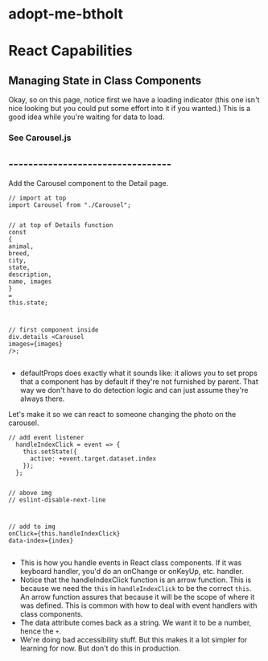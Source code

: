 # adopt-me-btholt

<h1>React Capabilities</h1>

<h2>Managing State in Class Components</h2>
<p>Okay, so on this page, notice first we have a loading indicator (this one isn't nice looking but you could put some effort into it if you wanted.) This is a good idea while you're waiting for data to load.</p>
<h3> See Carousel.js </h3>
<h2>---------------------------------</h2>
<p>Add the Carousel component to the Detail page.</p>
<div class="gatsby-highlight" data-language="javascript"><pre class="language-javascript"><code class="language-javascript"><span class="token comment">// import at top</span>
<span class="token keyword">import</span> Carousel <span class="token keyword">from</span> <span class="token string">"./Carousel"</span><span class="token punctuation">;</span>

<span class="token comment">// at top of Details function</span>
<span class="token keyword">const</span> <span class="token punctuation">{</span> animal<span class="token punctuation">,</span> breed<span class="token punctuation">,</span> city<span class="token punctuation">,</span> state<span class="token punctuation">,</span> description<span class="token punctuation">,</span> name<span class="token punctuation">,</span> images <span class="token punctuation">}</span> <span class="token operator">=</span> <span class="token keyword">this</span><span class="token punctuation">.</span>state<span class="token punctuation">;</span>

<span class="token comment">// first component inside div.details</span>
<span class="token operator">&lt;</span>Carousel images<span class="token operator">=</span><span class="token punctuation">{</span>images<span class="token punctuation">}</span> <span class="token operator">/</span><span class="token operator">&gt;</span><span class="token punctuation">;</span></code></pre></div>

<ul>
<li>defaultProps does exactly what it sounds like: it allows you to set props that a component has by default if they're not furnished by parent. That way we don't have to do detection logic and can just assume they're always there.</li>
</ul>
<p>Let's make it so we can react to someone changing the photo on the carousel.</p>
<div class="gatsby-highlight" data-language="javascript"><pre class="language-javascript"><code class="language-javascript"><span class="token comment">// add event listener</span>
  <span class="token function-variable function">handleIndexClick</span> <span class="token operator">=</span> <span class="token parameter">event</span> <span class="token operator">=&gt;</span> <span class="token punctuation">{</span>
    <span class="token keyword">this</span><span class="token punctuation">.</span><span class="token function">setState</span><span class="token punctuation">(</span><span class="token punctuation">{</span>
      <span class="token literal-property property">active</span><span class="token operator">:</span> <span class="token operator">+</span>event<span class="token punctuation">.</span>target<span class="token punctuation">.</span>dataset<span class="token punctuation">.</span>index
    <span class="token punctuation">}</span><span class="token punctuation">)</span><span class="token punctuation">;</span>
  <span class="token punctuation">}</span><span class="token punctuation">;</span>

<span class="token comment">// above img</span>
<span class="token comment">// eslint-disable-next-line</span>

<span class="token comment">// add to img</span>
onClick<span class="token operator">=</span><span class="token punctuation">{</span><span class="token keyword">this</span><span class="token punctuation">.</span>handleIndexClick<span class="token punctuation">}</span>
data<span class="token operator">-</span>index<span class="token operator">=</span><span class="token punctuation">{</span>index<span class="token punctuation">}</span></code></pre></div>
<ul>
<li>This is how you handle events in React class components. If it was keyboard handler, you'd do an onChange or onKeyUp, etc. handler.</li>
<li>Notice that the handleIndexClick function is an arrow function. This is because we need the <code class="language-text">this</code> in <code class="language-text">handleIndexClick</code> to be the correct <code class="language-text">this</code>. An arrow function assures that because it will be the scope of where it was defined. This is common with how to deal with event handlers with class components.</li>
<li>The data attribute comes back as a string. We want it to be a number, hence the <code class="language-text">+</code>.</li>
<li>We're doing bad accessibility stuff. But this makes it a lot simpler for learning for now. But don't do this in production.</li>
</ul>